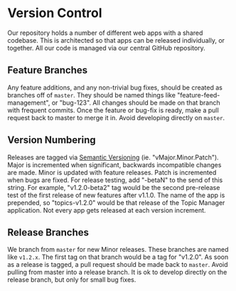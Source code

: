 Version Control
===============

Our repository holds a number of different web apps with a shared codebase.  This is architected so that apps can be released individually, or together. All our code is managed via our central GitHub repository.

Feature Branches
----------------

Any feature additions, and any non-trivial bug fixes, should be created as branches off of `master`.  They should be named things like "feature-feed-management", or "bug-123".  All changes should be made on that branch with frequent commits.  Once the feature or bug-fix is ready, make a pull request back to master to merge it in.  Avoid developing directly on `master`.

Version Numbering
-----------------

Releases are tagged via [Semantic Versioning](http://semver.org) (ie. "vMajor.Minor.Patch").  Major is incremented when significant, backwards incompatible changes are made.  Minor is updated with feature releases.  Patch is incremented when bugs are fixed.  For release testing, add "-betaN" to the send of this string.  For example, "v1.2.0-beta2" tag would be the second pre-release test of the first release of new features after v1.1.0. The name of the app is prepended, so "topics-v1.2.0" would be that release of the Topic Manager application.  Not every app gets released at each version increment.

Release Branches
----------------

We branch from `master` for new Minor releases.  These branches are named like `v1.2.x`.  The first tag on that branch would be a tag for "v1.2.0".  As soon as a release is tagged, a pull request should be made back to `master`.  Avoid pulling from master into a release branch.  It is ok to develop directly on the release branch, but only for small bug fixes.
